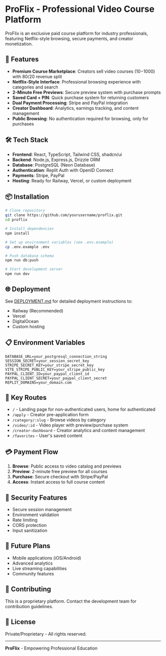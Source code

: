 # ProFlix - Professional Video Course Platform

ProFlix is an exclusive paid course platform for industry professionals, featuring Netflix-style browsing, secure payments, and creator monetization.

## 🚀 Features

- **Premium Course Marketplace**: Creators sell video courses ($10-$1000) with 80/20 revenue split
- **Netflix-Style Interface**: Professional browsing experience with categories and search
- **2-Minute Free Previews**: Secure preview system with purchase prompts
- **Saved Card + PIN**: Quick purchase system for returning customers
- **Dual Payment Processing**: Stripe and PayPal integration
- **Creator Dashboard**: Analytics, earnings tracking, and content management
- **Public Browsing**: No authentication required for browsing, only for purchases

## 🛠 Tech Stack

- **Frontend**: React, TypeScript, Tailwind CSS, shadcn/ui
- **Backend**: Node.js, Express.js, Drizzle ORM
- **Database**: PostgreSQL (Neon Database)
- **Authentication**: Replit Auth with OpenID Connect
- **Payments**: Stripe, PayPal
- **Hosting**: Ready for Railway, Vercel, or custom deployment

## 📦 Installation

```bash
# Clone repository
git clone https://github.com/yourusername/proflix.git
cd proflix

# Install dependencies
npm install

# Set up environment variables (see .env.example)
cp .env.example .env

# Push database schema
npm run db:push

# Start development server
npm run dev
```

## 🌐 Deployment

See [DEPLOYMENT.md](DEPLOYMENT.md) for detailed deployment instructions to:
- Railway (Recommended)
- Vercel
- DigitalOcean
- Custom hosting

## 📋 Environment Variables

```
DATABASE_URL=your_postgresql_connection_string
SESSION_SECRET=your_session_secret_key
STRIPE_SECRET_KEY=your_stripe_secret_key
VITE_STRIPE_PUBLIC_KEY=your_stripe_public_key
PAYPAL_CLIENT_ID=your_paypal_client_id
PAYPAL_CLIENT_SECRET=your_paypal_client_secret
REPLIT_DOMAINS=your_domain.com
```

## 🎯 Key Routes

- `/` - Landing page for non-authenticated users, home for authenticated
- `/apply` - Creator pre-application form
- `/category/:slug` - Browse videos by category
- `/video/:id` - Video player with preview/purchase system
- `/creator-dashboard` - Creator analytics and content management
- `/favorites` - User's saved content

## 💳 Payment Flow

1. **Browse**: Public access to video catalog and previews
2. **Preview**: 2-minute free preview for all courses
3. **Purchase**: Secure checkout with Stripe/PayPal
4. **Access**: Instant access to full course content

## 🔐 Security Features

- Secure session management
- Environment validation
- Rate limiting
- CORS protection
- Input sanitization

## 📱 Future Plans

- Mobile applications (iOS/Android)
- Advanced analytics
- Live streaming capabilities
- Community features

## 🤝 Contributing

This is a proprietary platform. Contact the development team for contribution guidelines.

## 📄 License

Private/Proprietary - All rights reserved.

---

**ProFlix** - Empowering Professional Education